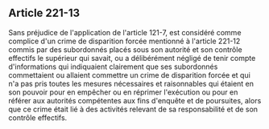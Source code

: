 Article 221-13
----
Sans préjudice de l'application de l'article 121-7, est considéré comme complice
d'un crime de disparition forcée mentionné à l'article 221-12 commis par des
subordonnés placés sous son autorité et son contrôle effectifs le supérieur qui
savait, ou a délibérément négligé de tenir compte d'informations qui indiquaient
clairement que ses subordonnés commettaient ou allaient commettre un crime de
disparition forcée et qui n'a pas pris toutes les mesures nécessaires et
raisonnables qui étaient en son pouvoir pour en empêcher ou en réprimer
l'exécution ou pour en référer aux autorités compétentes aux fins d'enquête et
de poursuites, alors que ce crime était lié à des activités relevant de sa
responsabilité et de son contrôle effectifs.
